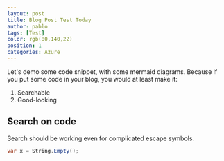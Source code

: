 ```yaml
---
layout: post
title: Blog Post Test Today
author: pablo
tags: [Test]
color: rgb(80,140,22)
position: 1
categories: Azure
---
```


Let's demo some code snippet, with some mermaid diagrams.
Because if you put some code in your blog, you would at least make it:

1. Searchable
2. Good-looking

## Search on code

Search should be working even for complicated escape symbols.

```c#
var x = String.Empty();
```

